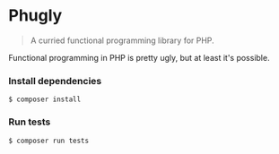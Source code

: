 # Phugly

> A curried functional programming library for PHP.

Functional programming in PHP is pretty ugly, but at least it's possible.

### Install dependencies

```
$ composer install
```

### Run tests

```
$ composer run tests
```
